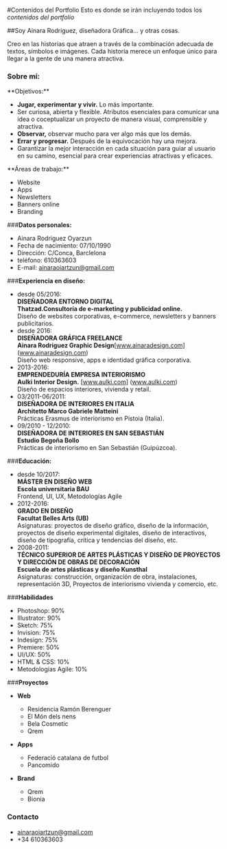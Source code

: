#Contenidos del Portfolio
Esto es donde se irán incluyendo todos los *contenidos del portfolio*

##Soy Ainara Rodriguez, diseñadora Gráfica... y otras cosas.
<p>Creo en las historias que atraen a través de la combinación adecuada de
textos, símbolos e imágenes. Cada historia merece un enfoque único para
llegar a la gente de una manera atractiva.</p>


### **Sobre mí:**

<p>**Objetivos:**</p>

* **Jugar, experimentar y vivir.** Lo más importante.
* Ser curiosa, abierta y flexible. Atributos esenciales para comunicar una
idea o coceptualizar un proyecto de manera visual, comprensible y
atractiva.
* **Observar,** observar mucho para ver algo más que los demás.
* **Errar y progresar.** Después de la equivocación hay una mejora.
* Garantizar la mejor interacción en cada situación para guiar al usuario
en su camino, esencial para crear experiencias atractivas y eficaces.

<p>**Áreas de trabajo:**</p>

* Website
* Apps
* Newsletters
* Banners online
* Branding


###**Datos personales:**

* Ainara Rodriguez Oyarzun
* Fecha de nacimiento: 07/10/1990
* Dirección: C/Conca, Barclelona
* teléfono: 610363603
* E-mail: ainaraoiartzun@gmail.com

###**Experiencia en diseño:**

* desde 05/2016:
<br>**DISEÑADORA ENTORNO DIGITAL**
<br>**Thatzad.Consultoría de e-marketing y publicidad online.** 
<br>Diseño de websites corporativas, e-commerce, newsletters y banners publicitarios.
* desde 2016:
<br>**DISEÑADORA GRÁFICA FREELANCE**
<br>**Ainara Rodriguez Graphic Design**[www.ainaradesign.com] (www.ainaradesign.com)
<br>Diseño web responsive, apps e identidad gráfica corporativa.
* 2013-2016:
<br>**EMPRENDEDURÍA EMPRESA INTERIORISMO**
<br>**Aulki Interior Design.** [www.aulki.com] (www.aulki.com)
<br>Diseño de espacios interiores, vivienda y retail.
* 03/2011-06/2011:
<br>**DISEÑADORA DE INTERIORES EN ITALIA**
<br>**Architetto Marco Gabriele Matteini**
<br>Prácticas Erasmus de interiorismo en Pistoia (Italia).
* 09/2010 - 12/2010: 
<br>**DISEÑADORA DE INTERIORES EN SAN SEBASTIÁN**
<br>**Estudio Begoña Bollo**
<br>Prácticas de interiorismo en San Sebastián (Guipúzcoa).

###**Educación:**

* desde 10/2017:
<br>**MÁSTER EN DISEÑO WEB**
<br>**Escola universitaria BAU**
<br>Frontend, UI, UX, Metodologías Agile
* 2012-2016:
<br>**GRADO EN DISEÑO**
<br>**Facultat Belles Arts (UB)**
<br>Asignaturas: proyectos de diseño gráfico, diseño de la información, proyectos de diseño experimental digitales, diseño de interactivos, diseño de tipografía, crítica y tendencias del diseño, etc.
* 2008-2011:
<br>**TÉCNICO SUPERIOR DE ARTES PLÁSTICAS Y DISEÑO DE PROYECTOS Y DIRECCIÓN DE OBRAS DE DECORACIÓN**
<br>**Escuela de artes plásticas y diseño Kunsthal**
<br>Asignaturas: construcción, organización de obra, instalaciones, representación 3D, Proyectos de interiorismo vivienda y comercio, etc.


###**Habilidades**
* Photoshop: 90%
* Illustrator: 90%
* Sketch: 75%
* Invision: 75%
* Indesign: 75%
* Premiere: 50%
* UI/UX: 50%
* HTML & CSS: 10%
* Metodologías Agile: 10%


###**Proyectos**
* **Web**
    * Residencia Ramón Berenguer
    * El Món dels nens
    * Bela Cosmetic
    * Qrem

* **Apps**
    * Federació catalana de futbol
    * Pancomido

* **Brand**
    * Qrem
    * Bionia


### **Contacto**
* ainaraoiartzun@gmail.com
* +34 610363603